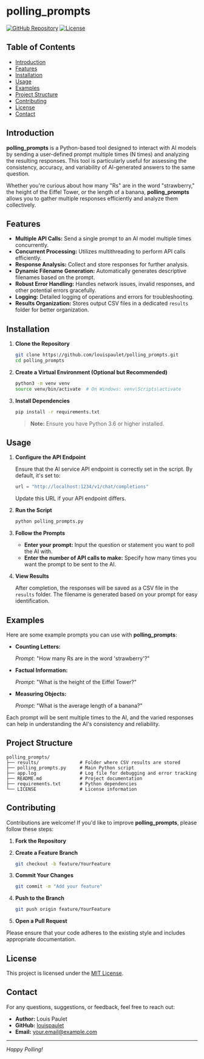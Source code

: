 # polling_prompts

[![GitHub Repository](https://img.shields.io/badge/GitHub-Repository-blue.svg)](https://github.com/louispaulet/polling_prompts)
[![License](https://img.shields.io/badge/License-MIT-green.svg)](https://github.com/louispaulet/polling_prompts/blob/main/LICENSE)

## Table of Contents

- [Introduction](#introduction)
- [Features](#features)
- [Installation](#installation)
- [Usage](#usage)
- [Examples](#examples)
- [Project Structure](#project-structure)
- [Contributing](#contributing)
- [License](#license)
- [Contact](#contact)

## Introduction

**polling_prompts** is a Python-based tool designed to interact with AI models by sending a user-defined prompt multiple times (N times) and analyzing the resulting responses. This tool is particularly useful for assessing the consistency, accuracy, and variability of AI-generated answers to the same question.

Whether you're curious about how many "Rs" are in the word "strawberry," the height of the Eiffel Tower, or the length of a banana, **polling_prompts** allows you to gather multiple responses efficiently and analyze them collectively.

## Features

- **Multiple API Calls:** Send a single prompt to an AI model multiple times concurrently.
- **Concurrent Processing:** Utilizes multithreading to perform API calls efficiently.
- **Response Analysis:** Collect and store responses for further analysis.
- **Dynamic Filename Generation:** Automatically generates descriptive filenames based on the prompt.
- **Robust Error Handling:** Handles network issues, invalid responses, and other potential errors gracefully.
- **Logging:** Detailed logging of operations and errors for troubleshooting.
- **Results Organization:** Stores output CSV files in a dedicated `results` folder for better organization.

## Installation

1. **Clone the Repository**

   ```bash
   git clone https://github.com/louispaulet/polling_prompts.git
   cd polling_prompts
   ```

2. **Create a Virtual Environment (Optional but Recommended)**

   ```bash
   python3 -m venv venv
   source venv/bin/activate  # On Windows: venv\Scripts\activate
   ```

3. **Install Dependencies**

   ```bash
   pip install -r requirements.txt
   ```

   > **Note:** Ensure you have Python 3.6 or higher installed.

## Usage

1. **Configure the API Endpoint**

   Ensure that the AI service API endpoint is correctly set in the script. By default, it's set to:

   ```python
   url = "http://localhost:1234/v1/chat/completions"
   ```

   Update this URL if your API endpoint differs.

2. **Run the Script**

   ```bash
   python polling_prompts.py
   ```

3. **Follow the Prompts**

   - **Enter your prompt:** Input the question or statement you want to poll the AI with.
   - **Enter the number of API calls to make:** Specify how many times you want the prompt to be sent to the AI.

4. **View Results**

   After completion, the responses will be saved as a CSV file in the `results` folder. The filename is generated based on your prompt for easy identification.

## Examples

Here are some example prompts you can use with **polling_prompts**:

- **Counting Letters:**
  
  *Prompt:* "How many Rs are in the word 'strawberry'?"

- **Factual Information:**
  
  *Prompt:* "What is the height of the Eiffel Tower?"

- **Measuring Objects:**
  
  *Prompt:* "What is the average length of a banana?"

Each prompt will be sent multiple times to the AI, and the varied responses can help in understanding the AI's consistency and reliability.

## Project Structure

```
polling_prompts/
├── results/               # Folder where CSV results are stored
├── polling_prompts.py     # Main Python script
├── app.log                # Log file for debugging and error tracking
├── README.md              # Project documentation
├── requirements.txt       # Python dependencies
└── LICENSE                # License information
```

## Contributing

Contributions are welcome! If you'd like to improve **polling_prompts**, please follow these steps:

1. **Fork the Repository**

2. **Create a Feature Branch**

   ```bash
   git checkout -b feature/YourFeature
   ```

3. **Commit Your Changes**

   ```bash
   git commit -m "Add your feature"
   ```

4. **Push to the Branch**

   ```bash
   git push origin feature/YourFeature
   ```

5. **Open a Pull Request**

Please ensure that your code adheres to the existing style and includes appropriate documentation.

## License

This project is licensed under the [MIT License](https://github.com/louispaulet/polling_prompts/blob/main/LICENSE).

## Contact

For any questions, suggestions, or feedback, feel free to reach out:

- **Author:** Louis Paulet
- **GitHub:** [louispaulet](https://github.com/louispaulet)
- **Email:** [your.email@example.com](mailto:your.email@example.com)

---

*Happy Polling!*
